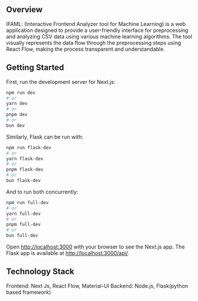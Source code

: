 ## Overview 
IFAML: (Interactive Frontend Analyzer tool for Machine Learning) is a web application designed to provide a user-friendly interface for preprocessing and analyzing CSV data using various machine learning algorithms. The tool visually represents the data flow through the preprocessing steps using React Flow, making the process transparent and understandable.


## Getting Started

First, run the development server for Next.js:

```bash
npm run dev
# or
yarn dev
# or
pnpm dev
# or
bun dev
```

Similarly, Flask can be run with:

```bash
npm run flask-dev
# or
yarn flask-dev
# or
pnpm flask-dev
# or
bun flask-dev
```

And to run both concurrently:

```bash
npm run full-dev
# or
yarn full-dev
# or
pnpm full-dev
# or
bun full-dev
```

Open [http://localhost:3000](http://localhost:3000) with your browser to see the Next.js app.
The Flask app is available at [http://localhost:3000/api/](http://localhost:3000/api/).

## Technology Stack
Frontend: Next Js, React Flow, Material-UI
Backend: Node.js, Flask(python based framework)
